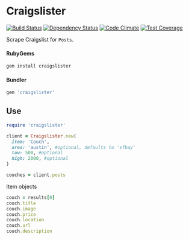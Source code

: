 # Craigslister
[![Build Status](https://travis-ci.org/yago580/craigslister.svg)](https://travis-ci.org/yago580/craigslister)   [![Dependency Status](https://gemnasium.com/yago580/craigslister.svg)](https://gemnasium.com/yago580/craigslister) [![Code Climate](https://codeclimate.com/github/Yago580/craigslister/badges/gpa.svg)](https://codeclimate.com/github/Yago580/craigslister) [![Test Coverage](https://codeclimate.com/github/Yago580/craigslister/badges/coverage.svg)](https://codeclimate.com/github/Yago580/craigslister/coverage)

Scrape Craigslist for `Posts`.
#### RubyGems
```ruby
gem install craigslister
```
#### Bundler
```ruby
gem 'craigslister'
```

## Use
```ruby
require 'craigslister'

client = Craigslister.new(
  item: 'Couch',
  area: 'austin', #optional, defaults to 'sfbay'
  low: 500, #optional
  high: 2000, #optional
)

couches = client.posts
```
Item objects
```ruby
couch = results[0]
couch.title
couch.image
couch.price
couch.location
couch.url
couch.description
```
